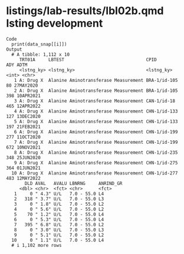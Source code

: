 # listings/lab-results/lbl02b.qmd lsting development

    Code
      print(data_snap[[i]])
    Output
      # A tibble: 1,112 x 10
         TRT01A     LBTEST                               CPID           ADY ADTM     
         <lstng_ky> <lstng_ky>                           <lstng_ky>   <int> <chr>    
       1 A: Drug X  Alanine Aminotransferase Measurement BRA-1/id-105    80 27MAY2020
       2 A: Drug X  Alanine Aminotransferase Measurement BRA-1/id-105   398 10APR2021
       3 A: Drug X  Alanine Aminotransferase Measurement CAN-1/id-18    465 12APR2022
       4 A: Drug X  Alanine Aminotransferase Measurement CHN-1/id-133   127 13DEC2020
       5 A: Drug X  Alanine Aminotransferase Measurement CHN-1/id-133   197 21FEB2021
       6 A: Drug X  Alanine Aminotransferase Measurement CHN-1/id-199   277 11OCT2020
       7 A: Drug X  Alanine Aminotransferase Measurement CHN-1/id-199   672 10NOV2021
       8 A: Drug X  Alanine Aminotransferase Measurement CHN-1/id-235   348 25JUN2020
       9 A: Drug X  Alanine Aminotransferase Measurement CHN-1/id-275   364 01JUN2021
      10 A: Drug X  Alanine Aminotransferase Measurement CHN-1/id-277   483 12MAY2022
           DLD AVAL   AVALU LBNRNG     ANRIND_GR
         <dbl> <chr>  <fct> <chr>      <fct>    
       1     0 " 4.3" U/L   7.0 - 55.0 L4       
       2   318 " 3.7" U/L   7.0 - 55.0 L3       
       3     0 " 1.8" U/L   7.0 - 55.0 L2       
       4     0 " 5.6" U/L   7.0 - 55.0 L2       
       5    70 " 1.2" U/L   7.0 - 55.0 L4       
       6     0 " 5.3" U/L   7.0 - 55.0 L4       
       7   395 " 6.8" U/L   7.0 - 55.0 L2       
       8     0 " 3.0" U/L   7.0 - 55.0 L3       
       9     0 " 5.1" U/L   7.0 - 55.0 L2       
      10     0 " 1.1" U/L   7.0 - 55.0 L4       
      # i 1,102 more rows

